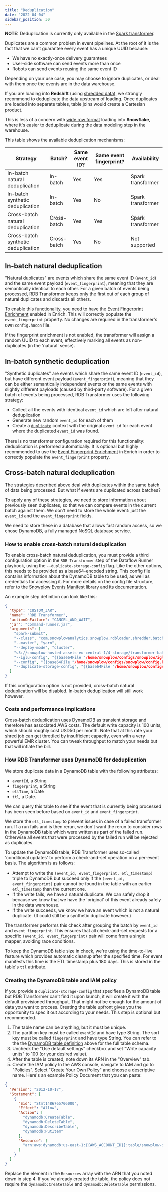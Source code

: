 ```yaml
---
title: "Deduplication"
date: "2022-04-04"
sidebar_position: 30
---
```


**NOTE:** Deduplication is currently only available in the [Spark transformer](/docs/api-reference/loaders-storage-targets/snowplow-rdb-loader/transforming-enriched-data/spark-transformer/index.md).

Duplicates are a common problem in event pipelines. At the root of it is the fact that we can't guarantee every event has a unique UUID because:

- We have no exactly-once delivery guarantees
- User-side software can send events more than once
- Robots can send events reusing the same event ID

Depending on your use case, you may choose to ignore duplicates, or deal with them once the events are in the data warehouse.

If you are loading into **Redshift** (using [shredded data](/docs/api-reference/loaders-storage-targets/snowplow-rdb-loader/transforming-enriched-data/index.md#shredded-data)), we strongly recommend to deduplicate the data upstream of loading. Once duplicates are loaded into separate tables, table joins would create a Cartesian product.

This is less of a concern with [wide row format](/docs/api-reference/loaders-storage-targets/snowplow-rdb-loader/transforming-enriched-data/index.md#wide-row-format) loading into **Snowflake**, where it's easier to deduplicate during the data modeling step in the warehouse.

This table shows the available deduplication mechanisms:

| Strategy                            | Batch?      | Same event ID? | Same event fingerprint? | Availability      |
| ----------------------------------- | ----------- | -------------- | ----------------------- | ----------------- |
| In-batch natural deduplication      | In-batch    | Yes            | Yes                     | Spark transformer |
| In-batch synthetic deduplication    | In-batch    | Yes            | No                      | Spark transformer |
| Cross-batch natural deduplication   | Cross-batch | Yes            | Yes                     | Spark transformer |
| Cross-batch synthetic deduplication | Cross-batch | Yes            | No                      | Not supported     |

## In-batch natural deduplication

"Natural duplicates" are events which share the same event ID (`event_id`) and the same event payload (`event_fingerprint`), meaning that they are semantically identical to each other. For a given batch of events being processed, RDB Transformer keeps only the first out of each group of natural duplicates and discards all others.

To enable this functionality, you need to have the [Event Fingerprint Enrichment](/docs/pipeline/enrichments/available-enrichments/event-fingerprint-enrichment/index.md) enabled in Enrich. This will correctly populate the `event_fingerprint` property. No changes are required in the transformer's own `config.hocon` file.

If the fingerprint enrichment is not enabled, the transformer will assign a random UUID to each event, effectively marking all events as non-duplicates (in the 'natural' sense).

## In-batch synthetic deduplication

"Synthetic duplicates" are events which share the same event ID (`event_id`), but have different event payload (`event_fingerprint`), meaning that they can be either semantically independent events or the same events with slightly different payloads (caused by third-party software). For a given batch of events being processed, RDB Transformer uses the following strategy:

- Collect all the events with identical `event_id` which are left after natural deduplication
- Generate new random `event_id` for each of them
- Create a [`duplicate`](https://github.com/snowplow/iglu-central/blob/master/schemas/com.snowplowanalytics.snowplow/duplicate/jsonschema/1-0-0) context with the original `event_id` for each event where the duplicated `event_id` was found.

There is no transformer configuration required for this functionality: deduplication is performed automatically. It is optional but highly recommended to use the [Event Fingerprint Enrichment](/docs/pipeline/enrichments/available-enrichments/event-fingerprint-enrichment/index.md) in Enrich in order to correctly populate the `event_fingerprint` property.

## Cross-batch natural deduplication

The strategies described above deal with duplicates within the same batch of data being processed. But what if events are duplicated across batches?

To apply any of these strategies, we need to store information about previously seen duplicates, so that we can compare events in the current batch against them. We don't need to store the whole event: just the `event_id` and the `event_fingerprint` fields.

We need to store these in a database that allows fast random access, so we chose DynamoDB, a fully managed NoSQL database service.

### How to enable cross-batch natural deduplication

To enable cross-batch natural deduplication, you must provide a third configuration option in the `RDB Transformer` step of the Dataflow Runner playbook, using the `--duplicate-storage-config` flag. Like the other options, this needs to be provided as a base64-encoded string. This config file contains information about the DynamoDB table to be used, as well as credentials for accessing it. For more details on the config file structure, refer to the [Snowplow Events Manifest](https://github.com/snowplow-incubator/snowplow-events-manifest) library and its documentation.

An example step definition can look like this:

```json
{
  "type": "CUSTOM_JAR",
  "name": "RDB Transformer",
  "actionOnFailure": "CANCEL_AND_WAIT",
  "jar": "command-runner.jar",
  "arguments": [
    "spark-submit",
    "--class", "com.snowplowanalytics.snowplow.rdbloader.shredder.batch.Main",
    "--master", "yarn",
    "--deploy-mode", "cluster",
    "s3://snowplow-hosted-assets-eu-central-1/4-storage/transformer-batch/snowplow-transformer-batch-4.1.0.jar",
    "--iglu-config", "{{base64File "/home/snowplow/configs/snowplow/iglu_resolver.json"}}",
    "--config", "{{base64File "/home/snowplow/configs/snowplow/config.hocon"}}",
    "--duplicate-storage-config", "{{base64File "/home/snowplow/configs/snowplow/duplicate-storage-config.json"}}"
  ]
}
```

If this configuration option is not provided, cross-batch natural deduplication will be disabled. In-batch deduplication will still work however.

### Costs and performance implications

Cross-batch deduplication uses DynamoDB as transient storage and therefore has associated AWS costs. The default write capacity is 100 units, which should roughly cost USD50 per month. Note that at this rate your shred job can get throttled by insufficient capacity, even with a very powerful EMR cluster. You can tweak throughput to match your needs but that will inflate the bill.

### How RDB Transformer uses DynamoDB for deduplication

We store duplicate data in a DynamoDB table with the following attributes:

- `eventId`, a String
- `fingerprint`, a String
- `etlTime`, a Date
- `ttl`, a Date.

We can query this table to see if the event that is currently being processed has been seen before based on `event_id` and `event_fingerprint`.

We store the `etl_timestamp` to prevent issues in case of a failed transformer run. If a run fails and is then rerun, we don't want the rerun to consider rows in the DynamoDB table which were written as part of the failed run. Otherwise all events that were processed by the failed run will be rejected as duplicates.

To update the DynamoDB table, RDB Transformer uses so-called 'conditional updates' to perform a check-and-set operation on a per-event basis. The algorithm is as follows:

- Attempt to write the `(event_id, event_fingerprint, etl_timestamp)` triple to DynamoDB but succeed only if the `(event_id, event_fingerprint)` pair cannot be found in the table with an earlier `etl_timestamp` than the current one.
- If the write fails, we have a natural duplicate. We can safely drop it because we know that we have the 'original' of this event already safely in the data warehouse.
- If the write succeeds, we know we have an event which is not a natural duplicate. (It could still be a synthetic duplicate however.)

The transformer performs this check after grouping the batch by `event_id` and `event_fingerprint`. This ensures that all check-and-set requests for a specific `(event_id, event_fingerprint)` pair will come from a single mapper, avoiding race conditions.

To keep the DynamoDB table size in check, we're using the time-to-live feature which provides automatic cleanup after the specified time. For event manifests this time is the ETL timestamp plus 180 days. This is stored in the table's `ttl` attribute.

### Creating the DynamoDB table and IAM policy

If you provide a `duplicate-storage-config` that specifies a DynamoDB table but RDB Transformer can't find it upon launch, it will create it with the default provisioned throughput. That might not be enough for the amount of data you want to process. Creating the table upfront gives you the opportunity to spec it out according to your needs. This step is optional but recommended.

1. The table name can be anything, but it must be unique.
2. The partition key must be called `eventId` and have type String. The sort key must be called `fingerprint` and have type String. You can refer to the the [DynamoDB table definition](#how-rdb-transformer-uses-dynamodb-for-deduplication) above for the full table schema.
3. Uncheck the "Use default settings" checkbox and set "Write capacity units" to 100 (or your desired value).
4. After the table is created, note down its ARN in the "Overview" tab.
5. Create the IAM policy In the AWS console, navigate to IAM and go to "Policies". Select "Create Your Own Policy" and choose a descriptive name. Here's an example Policy Document that you can paste:

```json
{
  "Version": "2012-10-17",
  "Statement": [
    {
      "Sid": "Stmt1486765706000",
      "Effect": "Allow",
      "Action": [
        "dynamodb:CreateTable",
        "dynamodb:DeleteTable",
        "dynamodb:DescribeTable",
        "dynamodb:PutItem"
      ],
      "Resource": [
        "arn:aws:dynamodb:us-east-1:{{AWS_ACCOUNT_ID}}:table/snowplow-deduplication"
      ]
    }
  ]
}
```

Replace the element in the `Resources` array with the ARN that you noted down in step 4. If you've already created the table, the policy does not require the `dynamodb:CreateTable` and `dynamodb:DeleteTable` permissions.
